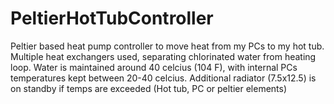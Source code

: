 # PeltierHotTubController
Peltier based heat pump controller to move heat from my PCs to my hot tub. Multiple heat exchangers used, separating chlorinated water from heating loop. Water is maintained around 40 celcius (104 F), with internal PCs temperatures kept between 20-40 celcius. Additional radiator (7.5x12.5) is on standby if temps are exceeded (Hot tub, PC or peltier elements)
